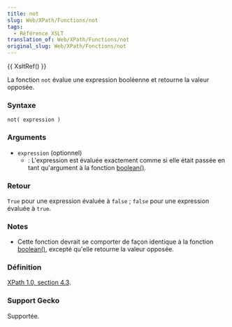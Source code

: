 ```yaml
---
title: not
slug: Web/XPath/Functions/not
tags:
  - Référence_XSLT
translation_of: Web/XPath/Functions/not
original_slug: Web/XPath/Fonctions/not
---
```

{{ XsltRef() }}

La fonction `not` évalue une expression booléenne et retourne la valeur opposée.

### Syntaxe

    not( expression )

### Arguments

- `expression` (optionnel)
  - : L'expression est évaluée exactement comme si elle était passée en tant qu'argument à la fonction [boolean()](fr/XPath/Fonctions/boolean).

### Retour

`True` pour une expression évaluée à `false`&nbsp;; `false` pour une expression évaluée à `true`.

### Notes

- Cette fonction devrait se comporter de façon identique à la fonction [boolean()](fr/XPath/Fonctions/boolean), excepté qu'elle retourne la valeur opposée.

### Définition

[XPath 1.0, section 4.3](http://www.w3.org/TR/xpath#function-not).

### Support Gecko

Supportée.
